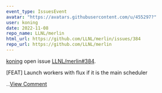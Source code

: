 ```yaml
---
event_type: IssuesEvent
avatar: "https://avatars.githubusercontent.com/u/455297?"
user: koning
date: 2022-11-08
repo_name: LLNL/merlin
html_url: https://github.com/LLNL/merlin/issues/384
repo_url: https://github.com/LLNL/merlin
---
```


<a href='https://github.com/koning' target='_blank'>koning</a> open issue <a href='https://github.com/LLNL/merlin/issues/384' target='_blank'>LLNL/merlin#384</a>.

<p>[FEAT] Launch workers with flux if it is the main scheduler</p><small><!-- NOTE: If your feature is related to a bug, please file a Bug report instead! -->...</small><a href='https://github.com/LLNL/merlin/issues/384' target='_blank'>View Comment</a>